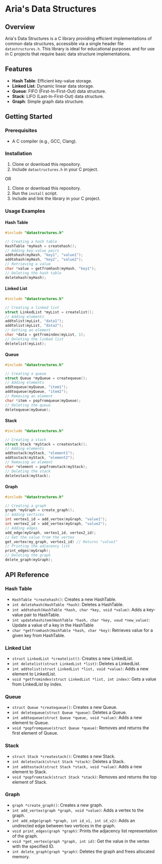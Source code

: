 # Aria's Data Structures

## Overview
Aria's Data Structures is a C library providing efficient implementations of common data structures, accessible via a single header file `datastructures.h`. This library is ideal for educational purposes and for use in C projects that require basic data structure implementations.

## Features
- **Hash Table**: Efficient key-value storage.
- **Linked List**: Dynamic linear data storage.
- **Queue**: FIFO (First-In-First-Out) data structure.
- **Stack**: LIFO (Last-In-First-Out) data structure.
- **Graph**: Simple graph data structure.

## Getting Started
### Prerequisites
- A C compiler (e.g., GCC, Clang).

### Installation
1. Clone or download this repository.
2. Include `datastructures.h` in your C project.

OR

1. Clone or download this repository.
2. Run the `install` script.
3. Include and link the library in your C project.

### Usage Examples
#### Hash Table
```c
#include "datastructures.h"

// Creating a hash table
HashTable *myHash = createhash();
// Adding key-value pairs
addtohash(myHash, "key1", "value1");
addtohash(myHash, "key2", "value2");
// Retrieving a value
char *value = getfromhash(myHash, "key1");
// Deleting the hash table
deletehash(myHash);
```

#### Linked List
```c
#include "datastructures.h"

// Creating a linked list
struct LinkedList *myList = createlist();
// Adding elements
addtolist(myList, "data1");
addtolist(myList, "data2");
// Getting an element
char *data = getfromindex(myList, 1);
// Deleting the linked list
deletelist(myList);
```

#### Queue
```c
#include "datastructures.h"

// Creating a queue
struct Queue *myQueue = createqueue();
// Adding elements
addtoqueue(myQueue, "item1");
addtoqueue(myQueue, "item2");
// Removing an element
char *item = popfromqueue(myQueue);
// Deleting the queue
deletequeue(myQueue);
```

#### Stack
```c
#include "datastructures.h"

// Creating a stack
struct Stack *myStack = createstack();
// Adding elements
addtostack(myStack, "element1");
addtostack(myStack, "element2");
// Removing an element
char *element = popfromstack(myStack);
// Deleting the stack
deletestack(myStack);
```

#### Graph
```c
#include "datastructures.h"

// Creating a graph
graph *myGraph = create_graph();
// Adding vertices
int vertex1_id = add_vertex(myGraph, "value1");
int vertex2_id = add_vertex(myGraph, "value2");
// Adding edges
add_edge(myGraph, vertex1_id, vertex2_id);
// Get the value from the vertex
get_vertex(my_graph, vertex1_id) // Returns "value1"
// Printing the adjacency list
print_edges(myGraph);
// Deleting the graph
delete_graph(myGraph);
```

## API Reference
### Hash Table
- `HashTable *createhash()`: Creates a new HashTable.
- `int deletehash(HashTable *hash)`: Deletes a HashTable.
- `int addtohash(HashTable *hash, char *key, void *value)`: Adds a key-value pair to HashTable.
- `int updatehashitem(HashTable *hash, char *key, voud *new_value)`: Update a value of a key in the HashTable
- `char *getfromhash(HashTable *hash, char *key)`: Retrieves value for a given key from HashTable.

### Linked List
- `struct LinkedList *createlist()`: Creates a new LinkedList.
- `int deletelist(struct LinkedList *list)`: Deletes a LinkedList.
- `int addtolist(struct LinkedList *list, void *value)`: Adds a new element to LinkedList.
- `void *getfromindex(struct LinkedList *list, int index)`: Gets a value from LinkedList by index.

### Queue
- `struct Queue *createqueue()`: Creates a new Queue.
- `int deletequeue(struct Queue *queue)`: Deletes a Queue.
- `int addtoqueue(struct Queue *queue, void *value)`: Adds a new element to Queue.
- `void *popfromqueue(struct Queue *queue)`: Removes and returns the first element of Queue.

### Stack
- `struct Stack *createstack()`: Creates a new Stack.
- `int deletestack(struct Stack *stack)`: Deletes a Stack.
- `int addtostack(struct Stack *stack, void *value)`: Adds a new element to Stack.
- `void *popfromstack(struct Stack *stack)`: Removes and returns the top element of Stack.

### Graph
- `graph *create_graph()`: Creates a new graph.
- `int add_vertex(graph *graph, void *value)`: Adds a vertex to the graph.
- `int add_edge(graph *graph, int id_v1, int id_v2)`: Adds an undirected edge between two vertices in the graph.
- `void print_edges(graph *graph)`: Prints the adjacency list representation of the graph.
- `void *get_vertex(graph *graph, int id)`: Get the value in the vertex with the specified ID.
- `int delete_graph(graph *graph)`: Deletes the graph and frees allocated memory.